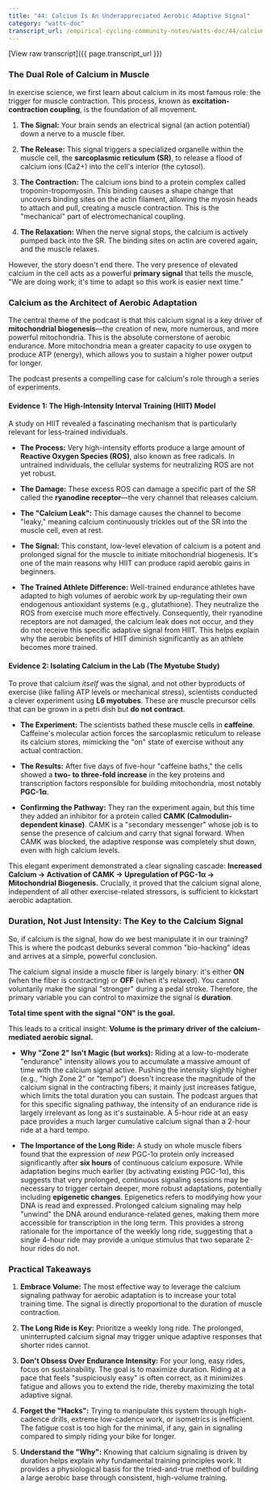 ```yaml
---
title: "44: Calcium Is An Underappreciated Aerobic Adaptive Signal"
category: "watts-doc"
transcript_url: /empirical-cycling-community-notes/watts-doc/44/calcium.txt
---
```


[View raw transcript]({{ page.transcript_url }})

### The Dual Role of Calcium in Muscle

In exercise science, we first learn about calcium in its most famous role: the trigger for muscle contraction. This process, known as **excitation-contraction coupling**, is the foundation of all movement.

1.  **The Signal:** Your brain sends an electrical signal (an action potential) down a nerve to a muscle fiber.
    
2.  **The Release:** This signal triggers a specialized organelle within the muscle cell, the **sarcoplasmic reticulum (SR)**, to release a flood of calcium ions (Ca2+) into the cell's interior (the cytosol).
    
3.  **The Contraction:** The calcium ions bind to a protein complex called troponin-tropomyosin. This binding causes a shape change that uncovers binding sites on the actin filament, allowing the myosin heads to attach and pull, creating a muscle contraction. This is the "mechanical" part of electromechanical coupling.
    
4.  **The Relaxation:** When the nerve signal stops, the calcium is actively pumped back into the SR. The binding sites on actin are covered again, and the muscle relaxes.
    

However, the story doesn't end there. The very presence of elevated calcium in the cell acts as a powerful **primary signal** that tells the muscle, "We are doing work; it's time to adapt so this work is easier next time."

### Calcium as the Architect of Aerobic Adaptation

The central theme of the podcast is that this calcium signal is a key driver of **mitochondrial biogenesis**—the creation of new, more numerous, and more powerful mitochondria. This is the absolute cornerstone of aerobic endurance. More mitochondria mean a greater capacity to use oxygen to produce ATP (energy), which allows you to sustain a higher power output for longer.

The podcast presents a compelling case for calcium's role through a series of experiments.

#### Evidence 1: The High-Intensity Interval Training (HIIT) Model

A study on HIIT revealed a fascinating mechanism that is particularly relevant for less-trained individuals.

-   **The Process:** Very high-intensity efforts produce a large amount of **Reactive Oxygen Species (ROS)**, also known as free radicals. In untrained individuals, the cellular systems for neutralizing ROS are not yet robust.
    
-   **The Damage:** These excess ROS can damage a specific part of the SR called the **ryanodine receptor**—the very channel that releases calcium.
    
-   **The "Calcium Leak":** This damage causes the channel to become "leaky," meaning calcium continuously trickles out of the SR into the muscle cell, even at rest.
    
-   **The Signal:** This constant, low-level elevation of calcium is a potent and prolonged signal for the muscle to initiate mitochondrial biogenesis. It's one of the main reasons why HIIT can produce rapid aerobic gains in beginners.
    
-   **The Trained Athlete Difference:** Well-trained endurance athletes have adapted to high volumes of aerobic work by up-regulating their own endogenous antioxidant systems (e.g., glutathione). They neutralize the ROS from exercise much more effectively. Consequently, their ryanodine receptors are not damaged, the calcium leak does not occur, and they do not receive this specific adaptive signal from HIIT. This helps explain why the aerobic benefits of HIIT diminish significantly as an athlete becomes more trained.
    

#### Evidence 2: Isolating Calcium in the Lab (The Myotube Study)

To prove that calcium _itself_ was the signal, and not other byproducts of exercise (like falling ATP levels or mechanical stress), scientists conducted a clever experiment using **L6 myotubes**. These are muscle precursor cells that can be grown in a petri dish but **do not contract**.

-   **The Experiment:** The scientists bathed these muscle cells in **caffeine**. Caffeine's molecular action forces the sarcoplasmic reticulum to release its calcium stores, mimicking the "on" state of exercise without any actual contraction.
    
-   **The Results:** After five days of five-hour "caffeine baths," the cells showed a **two- to three-fold increase** in the key proteins and transcription factors responsible for building mitochondria, most notably **PGC-1α**.
    
-   **Confirming the Pathway:** They ran the experiment again, but this time they added an inhibitor for a protein called **CAMK (Calmodulin-dependent kinase)**. CAMK is a "secondary messenger" whose job is to sense the presence of calcium and carry that signal forward. When CAMK was blocked, the adaptive response was completely shut down, even with high calcium levels.
    

This elegant experiment demonstrated a clear signaling cascade: **Increased Calcium → Activation of CAMK → Upregulation of PGC-1α → Mitochondrial Biogenesis.** Crucially, it proved that the calcium signal alone, independent of all other exercise-related stressors, is sufficient to kickstart aerobic adaptation.

### Duration, Not Just Intensity: The Key to the Calcium Signal

So, if calcium is the signal, how do we best manipulate it in our training? This is where the podcast debunks several common "bio-hacking" ideas and arrives at a simple, powerful conclusion.

The calcium signal inside a muscle fiber is largely binary: it's either **ON** (when the fiber is contracting) or **OFF** (when it's relaxed). You cannot voluntarily make the signal "stronger" during a pedal stroke. Therefore, the primary variable you can control to maximize the signal is **duration**.

**Total time spent with the signal "ON" is the goal.**

This leads to a critical insight: **Volume is the primary driver of the calcium-mediated aerobic signal.**

-   **Why "Zone 2" Isn't Magic (but works):** Riding at a low-to-moderate "endurance" intensity allows you to accumulate a massive amount of time with the calcium signal active. Pushing the intensity slightly higher (e.g., "high Zone 2" or "tempo") doesn't increase the magnitude of the calcium signal in the contracting fibers; it mainly just increases fatigue, which limits the total duration you can sustain. The podcast argues that for this specific signaling pathway, the intensity of an endurance ride is largely irrelevant as long as it's sustainable. A 5-hour ride at an easy pace provides a much larger cumulative calcium signal than a 2-hour ride at a hard tempo.
    
-   **The Importance of the Long Ride:** A study on whole muscle fibers found that the expression of _new_ PGC-1α protein only increased significantly after **six hours** of continuous calcium exposure. While adaptation begins much earlier (by activating existing PGC-1α), this suggests that very prolonged, continuous signaling sessions may be necessary to trigger certain deeper, more robust adaptations, potentially including **epigenetic changes**. Epigenetics refers to modifying how your DNA is read and expressed. Prolonged calcium signaling may help "unwind" the DNA around endurance-related genes, making them more accessible for transcription in the long term. This provides a strong rationale for the importance of the weekly long ride, suggesting that a single 4-hour ride may provide a unique stimulus that two separate 2-hour rides do not.
    

### Practical Takeaways

1.  **Embrace Volume:** The most effective way to leverage the calcium signaling pathway for aerobic adaptation is to increase your total training time. The signal is directly proportional to the duration of muscle contraction.
    
2.  **The Long Ride is Key:** Prioritize a weekly long ride. The prolonged, uninterrupted calcium signal may trigger unique adaptive responses that shorter rides cannot.
    
3.  **Don't Obsess Over Endurance Intensity:** For your long, easy rides, focus on sustainability. The goal is to maximize duration. Riding at a pace that feels "suspiciously easy" is often correct, as it minimizes fatigue and allows you to extend the ride, thereby maximizing the total adaptive signal.
    
4.  **Forget the "Hacks":** Trying to manipulate this system through high-cadence drills, extreme low-cadence work, or isometrics is inefficient. The fatigue cost is too high for the minimal, if any, gain in signaling compared to simply riding your bike for longer.
    
5.  **Understand the "Why":** Knowing that calcium signaling is driven by duration helps explain _why_ fundamental training principles work. It provides a physiological basis for the tried-and-true method of building a large aerobic base through consistent, high-volume training.